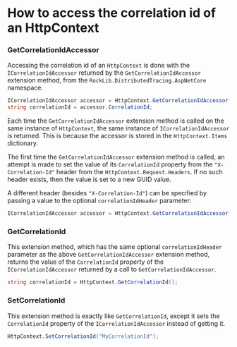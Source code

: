 # How to access the correlation id of an HttpContext

### GetCorrelationIdAccessor

Accessing the correlation id of an `HttpContext` is done with the `ICorrelationIdAccessor` returned by the `GetCorrelationIdAccessor` extension method, from the `RockLib.DistributedTracing.AspNetCore` namespace.

```c#
ICorrelationIdAccessor accessor = HttpContext.GetCorrelationIdAccessor();
string correlationId = accessor.CorrelationId;
```

Each time the `GetCorrelationIdAccessor` extension method is called on the same instance of `HttpContext`, the same instance of `ICorrelationIdAccessor` is returned. This is because the accessor is stored in the `HttpContext.Items` dictionary.

The first time the `GetCorrelationIdAccessor` extension method is called, an attempt is made to set the value of its `CorrelationId` property from the `"X-Correlation-Id"` header from the `HttpContext.Request.Headers`. If no such header exists, then the value is set to a new GUID value.

A different header (besides `"X-Correlation-Id"`) can be specified by passing a value to the optional `correlationIdHeader` parameter:

```c#
ICorrelationIdAccessor accessor = HttpContext.GetCorrelationIdAccessor("MyCorrelationIdHeader");
```

### GetCorrelationId

This extension method, which has the same optional `correlationIdHeader` parameter as the above `GetCorrelationIdAccessor` extension method, returns the value of the `CorrelationId` property of the `ICorrelationIdAccessor` returned by a call to `GetCorrelationIdAccessor`.

```c#
string correlationId = HttpContext.GetCorrelationId();
```

### SetCorrelationId

This extension method is exactly like `GetCorrelationId`, except it sets the `CorrelationId` property of the `ICorrelationIdAccessor` instead of getting it.

```c#
HttpContext.SetCorrelationId("MyCorrelationId");
```
